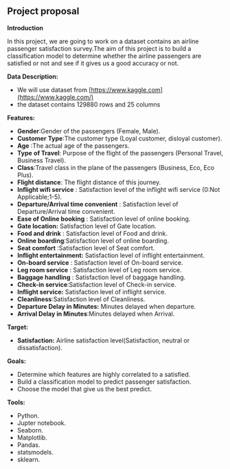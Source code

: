 
## Project proposal

**Introduction**

In this project, we are going to work on a dataset contains an airline passenger satisfaction survey.The aim of this project is to build a classification model to determine whether the airline passengers are satisfied or not and see if it gives us a good accuracy or not.

**Data Description:**

- We will use dataset from [https://www.kaggle.com](https://www.kaggle.com/)
- the dataset contains 129880 rows and 25 columns

**Features:**

- **Gender**:Gender of the passengers (Female, Male).
- **Customer** **Type**:The customer type (Loyal customer, disloyal customer).
- **Age** :The actual age of the passengers.
- **Type** **of Travel**: Purpose of the flight of the passengers (Personal Travel, Business Travel).
- **Class**:Travel class in the plane of the passengers (Business, Eco, Eco Plus).
- **Flight distance**: The flight distance of this journey.
- **Inflight wifi service** : Satisfaction level of the inflight wifi service (0:Not Applicable;1-5).
- **Departure/Arrival time convenient** : Satisfaction level of Departure/Arrival time convenient.
- **Ease of Online booking** : Satisfaction level of online booking.
- **Gate location:** Satisfaction level of Gate location.
- **Food and drink** : Satisfaction level of Food and drink.
- **Online boarding**:Satisfaction level of online boarding.
- **Seat comfort** :Satisfaction level of Seat comfort.
- **Inflight entertainment:** Satisfaction level of inflight entertainment.
- **On-board service** : Satisfaction level of On-board service.
- **Leg room service** : Satisfaction level of Leg room service.
- **Baggage handling** : Satisfaction level of baggage handling.
- **Check-in service**:Satisfaction level of Check-in service.
- **Inflight service:** Satisfaction level of inflight service.
- **Cleanliness**:Satisfaction level of Cleanliness.
- **Departure Delay in Minutes:** Minutes delayed when departure.
- **Arrival Delay in Minutes**:Minutes delayed when Arrival.

**Target:**

- **Satisfaction:** Airline satisfaction level(Satisfaction, neutral or dissatisfaction).

**Goals:**

- Determine which features are highly correlated to a satisfied.
- Build a classification model to predict passenger satisfaction.
- Choose the model that give us the best predict.

**Tools:**

- Python.
- Jupter notebook.
- Seaborn.
- Matplotlib.
- Pandas.
- statsmodels.
- sklearn.
